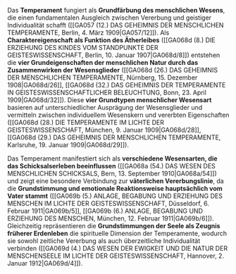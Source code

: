 
Das **Temperament** fungiert als **Grundfärbung des menschlichen Wesens**, die einen fundamentalen Ausgleich zwischen Vererbung und geistiger Individualität schafft ([[GA057 (12.) DAS GEHEIMNIS DER MENSCHLICHEN TEMPERAMENTE, Berlin, 4. März 1909|GA057/12]]). Als **Charaktereigenschaft als Funktion des Ätherleibes** ([[GA068d (8.) DIE ERZIEHUNG DES KINDES VOM STANDPUNKTE DER GEISTESWISSENSCHAFT, Berlin, 10. Januar 1907|GA068d/8]]) entstehen die **vier Grundeigenschaften der menschlichen Natur durch das Zusammenwirken der Wesensglieder** ([[GA068d (26.) DAS GEHEIMNIS DER MENSCHLICHEN TEMPERAMENTE, Nürnberg, 15. Dezember 1908|GA068d/26]], [[GA068d (32.) DAS GEHEIMNIS DER TEMPERAMENTE IN GEISTESWISSENSCHAFTLICHER BELEUCHTUNG, Bonn, 23. April 1909|GA068d/32]]). Diese **vier Grundtypen menschlicher Wesensart** basieren auf unterschiedlicher Ausprägung der Wesensglieder und vermitteln zwischen individuellem Wesenskern und vererbten Eigenschaften ([[GA068d (28.) DIE TEMPERAMENTE IM LICHTE DER GEISTESWISSENSCHAFT, München, 9. Januar 1909|GA068d/28]], [[GA068d (29.) DAS GEHEIMNIS DER MENSCHLICHEN TEMPERAMENTE, Karlsruhe, 19. Januar 1909|GA068d/29]]).

Das Temperament manifestiert sich als **verschiedene Wesensarten, die das Schicksalserleben beeinflussen** ([[GA068a (54.) DAS WESEN DES MENSCHLICHEN SCHICKSALS, Bern, 13. September 1910|GA068a/54]]) und zeigt eine besondere Verbindung zur **väterlichen Vererbungslinie**, da die **Grundstimmung und emotionale Reaktionsweise hauptsächlich vom Vater stammt** ([[GA069b (5.) ANLAGE, BEGABUNG UND ERZIEHUNG DES MENSCHEN IM LICHTE DER GEISTESWISSENSCHAFT, Düsseldorf, 6. Februar 1911|GA069b/5]], [[GA069b (6.) ANLAGE, BEGABUNG UND ERZIEHUNG DES MENSCHEN, München, 12. Februar 1911|GA069b/6]]). Gleichzeitig repräsentieren die **Grundstimmungen der Seele als Zeugnis früherer Erdenleben** die spirituelle Dimension der Temperamente, wodurch sie sowohl zeitliche Vererbung als auch überzeitliche Individualität verbinden ([[GA069d (4.) DAS WESEN DER EWIGKEIT UND DIE NATUR DER MENSCHENSEELE IM LICHTE DER GEISTESWISSENSCHAFT, Hannover, 2. Januar 1912|GA069d/4]]).
